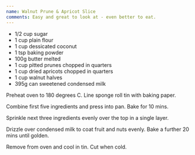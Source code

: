 ```yaml
---
name: Walnut Prune & Apricot Slice
comments: Easy and great to look at - even better to eat.
---
```


* 1/2 cup sugar
* 1 cup plain flour
* 1 cup dessicated coconut
* 1 tsp baking powder
* 100g butter melted
* 1 cup pitted prunes chopped in quarters
* 1 cup dried apricots chopped in quarters
* 1 cup walnut halves
* 395g can sweetened condensed milk

Preheat oven to 180 degrees C.  Line sponge roll tin with baking paper.

Combine first five ingredients and press into pan.
Bake for 10 mins.

Sprinkle next three ingredients evenly over the top in a single layer.

Drizzle over condensed milk to coat fruit and nuts evenly.
Bake a further 20 mins until golden.

Remove from oven and cool in tin.  Cut when cold.

